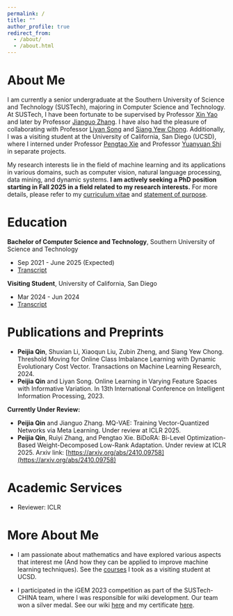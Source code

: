 ```yaml
---
permalink: /
title: ""
author_profile: true
redirect_from: 
  - /about/
  - /about.html
---
```


# About Me
I am currently a senior undergraduate at the Southern University of Science and Technology (SUSTech), majoring in Computer Science and Technology.
At SUSTech, I have been fortunate to be supervised by Professor [Xin Yao](https://www.cs.bham.ac.uk/~xin/) and later by Professor [Jianguo Zhang](https://www.sustech.edu.cn/en/faculties/zhangjianguo.html).
I have also had the pleasure of collaborating with Professor [Liyan Song](https://sunnysong14.github.io/) and [Siang Yew Chong](https://scholar.google.com/citations?user=cI4Rf8cAAAAJ&hl=en).
Additionally, I was a visiting student at the University of California, San Diego (UCSD), where I interned under Professor [Pengtao Xie](https://pengtaoxie.github.io/) and Professor [Yuanyuan Shi](https://yyshi.eng.ucsd.edu/) in separate projects.

My research interests lie in the field of machine learning and its applications in various domains, such as computer vision, natural language processing, data mining, and dynamic systems.
**I am actively seeking a PhD position starting in Fall 2025 in a field related to my research interests.**
For more details, please refer to my [curriculum vitae](https://t2ance.github.io/files/Curriculum-Vitae.pdf) and [statement of purpose](https://t2ance.github.io/files/Statement-of-Purpose.pdf).

# Education

**Bachelor of Computer Science and Technology**, Southern University of Science and Technology  
- Sep 2021 - June 2025 (Expected)  
- [Transcript](https://t2ance.github.io/files/Transcript.pdf)

**Visiting Student**, University of California, San Diego  
- Mar 2024 - Jun 2024  
- [Transcript](https://t2ance.github.io/files/Transcript-UCSD.pdf)

# Publications and Preprints

- **Peijia Qin**, Shuxian Li, Xiaoqun Liu, Zubin Zheng, and Siang Yew Chong. Threshold Moving for Online Class Imbalance Learning with Dynamic Evolutionary Cost Vector. Transactions on Machine Learning Research, 2024.
- **Peijia Qin** and Liyan Song. Online Learning in Varying Feature Spaces with Informative Variation. In 13th International Conference on Intelligent Information Processing, 2023.

**Currently Under Review:**

- **Peijia Qin** and Jianguo Zhang. MQ-VAE: Training Vector-Quantized Networks via Meta Learning. Under review at ICLR 2025.
- **Peijia Qin**, Ruiyi Zhang, and Pengtao Xie. BiDoRA: Bi-Level Optimization-Based Weight-Decomposed Low-Rank Adaptation. Under review at ICLR 2025. Arxiv link: [https://arxiv.org/abs/2410.09758](https://arxiv.org/abs/2410.09758)

# Academic Services
- Reviewer: ICLR

# More About Me
- I am passionate about mathematics and have explored various aspects that interest me (And how they can be applied to improve machine learning techniques).
See the [courses](https://t2ance.github.io/files/Transcript-UCSD.pdf) I took as a visiting student at UCSD.

- I participated in the iGEM 2023 competition as part of the SUSTech-CHINA team, where I was responsible for wiki development.
Our team won a silver medal.
See our wiki [here](https://2023.igem.wiki/sustech-china/) and my certificate [here](https://t2ance.github.io/files/igem-2023-certificates.pdf).
